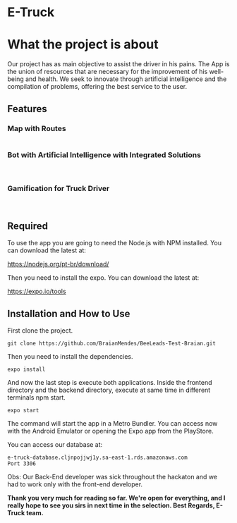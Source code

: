# E-Truck
     


<h1>What the project is about</h1>

Our project has as main objective to assist the driver in his pains. The App is the union of resources that are necessary for the improvement of his well-being and health. We seek to innovate through artificial intelligence and the compilation of problems, offering the best service to the user.

<h2>Features</h2>

<h3>Map with Routes</h3>

<img source="../readme_assets/map.jpeg">

<h3>Bot with Artificial Intelligence with Integrated Solutions</h3>

<img source="../readme_assets/bot1.jpeg">
<img source="../readme_assets/bot2.jpeg">

<h3>Gamification for Truck Driver</h3>

<img source="../readme_assets/prize1.jpeg">
<img source="../readme_assets/prize2.jpeg">



<h2>Required</h2>
To use the app you are going to need the Node.js with NPM installed. You can download the latest at:

https://nodejs.org/pt-br/download/

Then you need to install the expo. You can download the latest at:

https://expo.io/tools

<h2>Installation and How to Use</h2>
First clone the project.

```
git clone https://github.com/BraianMendes/BeeLeads-Test-Braian.git
```

Then you need to install the dependencies.
```
expo install
```

And now the last step is execute both applications. Inside the frontend directory and the backend directory, execute at same time in different terminals npm start.

```
expo start
```
The command will start the app in a Metro Bundler.
You can access now with the Android Emulator or opening the Expo app from the PlayStore.


You can access our database at:

```
e-truck-database.cljnpojjwj1y.sa-east-1.rds.amazonaws.com
Port 3306
```

Obs: Our Back-End developer was sick throughout the hackaton and we had to work only with the front-end developer.

<strong>Thank you very much for reading so far. We're open for everything, and I really hope to see you sirs in next time in the selection. Best Regards, E-Truck team.</strong>